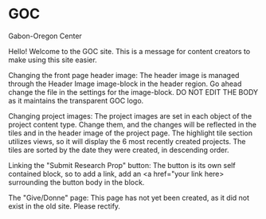 # GOC
Gabon-Oregon Center

Hello! Welcome to the GOC site. This is a message for content creators to make using this site easier.

Changing the front page header image:
The header image is managed through the Header Image image-block in the header region. Go ahead change the file in the settings
for the image-block. DO NOT EDIT THE BODY as it maintains the transparent GOC logo.

Changing project images:
The project images are set in each object of the project content type. Change them, and the changes will be reflected in the
tiles and in the header image of the project page. The highlight tile section utilizes views, so it will display the 6 most 
recently created projects. The tiles are sorted by the date they were created, in descending order.

Linking the "Submit Research Prop" button:
The button is its own self contained block, so to add a link, add an <a href="your link here></a> surrounding the button body
in the block.

The "Give/Donne" page:
This page has not yet been created, as it did not exist in the old site. Please rectify.
